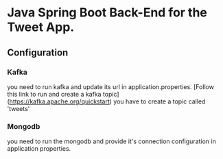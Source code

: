 # Java Spring Boot Back-End for the Tweet App.

## Configuration 

### Kafka
you need to run kafka and update its url in application.properties. [Follow this link to run and create a kafka topic] (https://kafka.apache.org/quickstart)
you have to create a topic called 'tweets'

### Mongodb
you need to run the mongodb and provide it's connection configuration in application properties.
